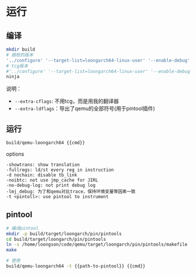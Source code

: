 # 运行

## 编译
```bash
mkdir build
# 插桩的版本
'../configure' '--target-list=loongarch64-linux-user' '--enable-debug' --extra-cflags='-DCONFIG_LMJ -DCONFIG_LMJ_DEBUG' --extra-ldflags='-export-dynamic'
# tcg版本
#'../configure' '--target-list=loongarch64-linux-user' '--enable-debug'
ninja
```
说明：
- `--extra-cflags`: 不用tcg，而是用我的翻译器
- `--extra-ldflags`：导出了qemu的全部符号(用于pintool插件)

## 运行
```bash
build/qemu-loongarch64 {{cmd}}
```

options
```
-showtrans: show translation
-fullregs: ld/st every reg in instruction
-d nochain: disable tb_link
-noibtc: not use jmp_cache for JIRL
-no-debug-log: not print debug log
-lmj_debug: 为了和qemu对比trace，保持环境变量等因素一致
-t <pintoll>: use pintool to instrument 
```
## pintool
```bash
# 编译pintool
mkdir -p build/target/loongarch/pin/pintools 
cd build/target/loongarch/pin/pintools 
ln -s /home/loongson/code/qemu/target/loongarch/pin/pintools/makefile  makefile
make

# 使用
build/qemu-loongarch64 -t {{path-to-pintool}} {{cmd}}
```


